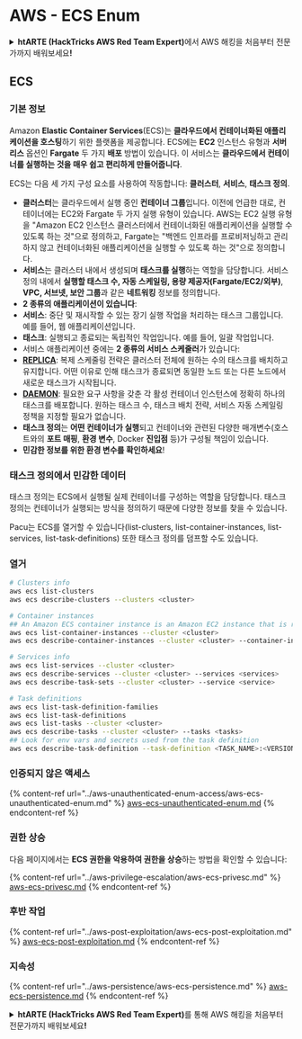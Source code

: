 # AWS - ECS Enum

<details>

<summary><strong>htARTE (HackTricks AWS Red Team Expert)</strong>에서 AWS 해킹을 처음부터 전문가까지 배워보세요<strong>!</strong></summary>

HackTricks를 지원하는 다른 방법:

* **회사를 HackTricks에서 광고하거나 HackTricks를 PDF로 다운로드**하려면 [**SUBSCRIPTION PLANS**](https://github.com/sponsors/carlospolop)를 확인하세요!
* [**공식 PEASS & HackTricks 스웨그**](https://peass.creator-spring.com)를 얻으세요.
* [**The PEASS Family**](https://opensea.io/collection/the-peass-family)를 발견하세요. 독점적인 [**NFTs**](https://opensea.io/collection/the-peass-family) 컬렉션입니다.
* 💬 [**Discord 그룹**](https://discord.gg/hRep4RUj7f) 또는 [**텔레그램 그룹**](https://t.me/peass)에 **참여**하거나 **Twitter** 🐦 [**@hacktricks_live**](https://twitter.com/hacktricks_live)**를** **팔로우**하세요.
* **HackTricks**와 [**HackTricks Cloud**](https://github.com/carlospolop/hacktricks-cloud) github 저장소에 **PR을 제출하여** 여러분의 해킹 기법을 공유하세요.

</details>

## ECS

### 기본 정보

Amazon **Elastic Container Services**(ECS)는 **클라우드에서 컨테이너화된 애플리케이션을 호스팅**하기 위한 플랫폼을 제공합니다. ECS에는 **EC2** 인스턴스 유형과 **서버리스** 옵션인 **Fargate** 두 가지 **배포** 방법이 있습니다. 이 서비스는 **클라우드에서 컨테이너를 실행하는 것을 매우 쉽고 편리하게 만들어줍니다**.

ECS는 다음 세 가지 구성 요소를 사용하여 작동합니다: **클러스터**, **서비스**, **태스크 정의**.

* **클러스터**는 클라우드에서 실행 중인 **컨테이너 그룹**입니다. 이전에 언급한 대로, 컨테이너에는 EC2와 Fargate 두 가지 실행 유형이 있습니다. AWS는 EC2 실행 유형을 "Amazon EC2 인스턴스 클러스터에서 컨테이너화된 애플리케이션을 실행할 수 있도록 하는 것"으로 정의하고, Fargate는 "백엔드 인프라를 프로비저닝하고 관리하지 않고 컨테이너화된 애플리케이션을 실행할 수 있도록 하는 것"으로 정의합니다.
* **서비스**는 클러스터 내에서 생성되며 **태스크를 실행**하는 역할을 담당합니다. 서비스 정의 내에서 **실행할 태스크 수, 자동 스케일링, 용량 제공자(Fargate/EC2/외부)**, **VPC, 서브넷, 보안 그룹**과 같은 **네트워킹** 정보를 정의합니다.
* **2 종류의 애플리케이션이 있습니다**:
* **서비스**: 중단 및 재시작할 수 있는 장기 실행 작업을 처리하는 태스크 그룹입니다. 예를 들어, 웹 애플리케이션입니다.
* **태스크**: 실행되고 종료되는 독립적인 작업입니다. 예를 들어, 일괄 작업입니다.
* 서비스 애플리케이션 중에는 **2 종류의 서비스 스케줄러**가 있습니다:
* [**REPLICA**](https://docs.aws.amazon.com/AmazonECS/latest/developerguide/ecs\_services.html): 복제 스케줄링 전략은 클러스터 전체에 원하는 수의 태스크를 배치하고 유지합니다. 어떤 이유로 인해 태스크가 종료되면 동일한 노드 또는 다른 노드에서 새로운 태스크가 시작됩니다.
* [**DAEMON**](https://docs.aws.amazon.com/AmazonECS/latest/developerguide/ecs\_services.html): 필요한 요구 사항을 갖춘 각 활성 컨테이너 인스턴스에 정확히 하나의 태스크를 배포합니다. 원하는 태스크 수, 태스크 배치 전략, 서비스 자동 스케일링 정책을 지정할 필요가 없습니다.
* **태스크 정의**는 **어떤 컨테이너가 실행**되고 컨테이너와 관련된 다양한 매개변수(호스트와의 **포트 매핑**, **환경 변수**, Docker **진입점** 등)가 구성될 책임이 있습니다.
* **민감한 정보를 위한 환경 변수를 확인하세요**!

### 태스크 정의에서 민감한 데이터

태스크 정의는 ECS에서 실행될 실제 컨테이너를 구성하는 역할을 담당합니다. 태스크 정의는 컨테이너가 실행되는 방식을 정의하기 때문에 다양한 정보를 찾을 수 있습니다.

Pacu는 ECS를 열거할 수 있습니다(list-clusters, list-container-instances, list-services, list-task-definitions) 또한 태스크 정의를 덤프할 수도 있습니다.

### 열거
```bash
# Clusters info
aws ecs list-clusters
aws ecs describe-clusters --clusters <cluster>

# Container instances
## An Amazon ECS container instance is an Amazon EC2 instance that is running the Amazon ECS container agent and has been registered into an Amazon ECS cluster.
aws ecs list-container-instances --cluster <cluster>
aws ecs describe-container-instances --cluster <cluster> --container-instances <container_instance_arn>

# Services info
aws ecs list-services --cluster <cluster>
aws ecs describe-services --cluster <cluster> --services <services>
aws ecs describe-task-sets --cluster <cluster> --service <service>

# Task definitions
aws ecs list-task-definition-families
aws ecs list-task-definitions
aws ecs list-tasks --cluster <cluster>
aws ecs describe-tasks --cluster <cluster> --tasks <tasks>
## Look for env vars and secrets used from the task definition
aws ecs describe-task-definition --task-definition <TASK_NAME>:<VERSION>
```
### 인증되지 않은 액세스

{% content-ref url="../aws-unauthenticated-enum-access/aws-ecs-unauthenticated-enum.md" %}
[aws-ecs-unauthenticated-enum.md](../aws-unauthenticated-enum-access/aws-ecs-unauthenticated-enum.md)
{% endcontent-ref %}

### 권한 상승

다음 페이지에서는 **ECS 권한을 악용하여 권한을 상승**하는 방법을 확인할 수 있습니다:

{% content-ref url="../aws-privilege-escalation/aws-ecs-privesc.md" %}
[aws-ecs-privesc.md](../aws-privilege-escalation/aws-ecs-privesc.md)
{% endcontent-ref %}

### 후반 작업

{% content-ref url="../aws-post-exploitation/aws-ecs-post-exploitation.md" %}
[aws-ecs-post-exploitation.md](../aws-post-exploitation/aws-ecs-post-exploitation.md)
{% endcontent-ref %}

### 지속성

{% content-ref url="../aws-persistence/aws-ecs-persistence.md" %}
[aws-ecs-persistence.md](../aws-persistence/aws-ecs-persistence.md)
{% endcontent-ref %}

<details>

<summary><strong>htARTE (HackTricks AWS Red Team Expert)</strong>를 통해 AWS 해킹을 처음부터 전문가까지 배워보세요<strong>!</strong></summary>

HackTricks를 지원하는 다른 방법:

* 회사를 HackTricks에서 광고하거나 HackTricks를 PDF로 다운로드하려면 [**SUBSCRIPTION PLANS**](https://github.com/sponsors/carlospolop)를 확인하세요!
* [**공식 PEASS & HackTricks 스웨그**](https://peass.creator-spring.com)를 얻으세요.
* 독점적인 [**NFTs**](https://opensea.io/collection/the-peass-family)인 [**The PEASS Family**](https://opensea.io/collection/the-peass-family)를 발견하세요.
* 💬 [**Discord 그룹**](https://discord.gg/hRep4RUj7f) 또는 [**텔레그램 그룹**](https://t.me/peass)에 **참여**하거나 **Twitter** 🐦 [**@hacktricks_live**](https://twitter.com/hacktricks_live)**를** 팔로우하세요.
* **HackTricks**와 [**HackTricks Cloud**](https://github.com/carlospolop/hacktricks-cloud) github 저장소에 PR을 제출하여 여러분의 해킹 기술을 공유하세요.

</details>
